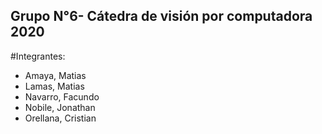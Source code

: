 ## Grupo N°6- Cátedra de visión por computadora 2020

#Integrantes:
* Amaya, Matias
* Lamas, Matias
* Navarro, Facundo
* Nobile, Jonathan
* Orellana, Cristian

